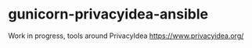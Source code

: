 # gunicorn-privacyidea-ansible
Work in progress, tools around PrivacyIdea https://www.privacyidea.org/
